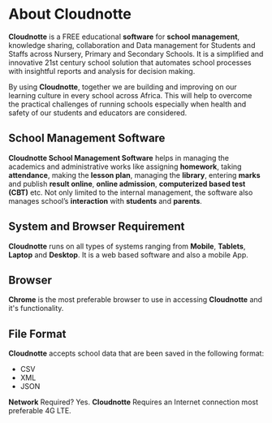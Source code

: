 # About Cloudnotte

**Cloudnotte** is a FREE educational **software** for **school management**, knowledge sharing, collaboration and Data management for Students and Staffs across Nursery, Primary and Secondary Schools. It is a simplified and innovative 21st century school solution that automates school processes with insightful reports and analysis for decision making.

By using **Cloudnotte**, together we are building and improving on our learning culture in every school across Africa. This will help to overcome the practical challenges of running schools especially when health and safety of our students and educators are considered.

## School Management Software

**Cloudnotte School Management Software** helps in managing the academics and administrative works like assigning **homework**, taking **attendance**, making the **lesson plan**, managing the **library**, entering **marks** and publish **result online**, **online admission**, **computerized based test (CBT)** etc. Not only limited to the internal management, the software also manages school’s **interaction** with **students** and **parents**.

## System and Browser Requirement

**Cloudnotte** runs on all types of systems ranging from **Mobile**, **Tablets**, **Laptop** and **Desktop**. 
It is a web based software and also a mobile App.

## Browser

**Chrome** is the most preferable browser to use in accessing **Cloudnotte** and it's functionality.

## File Format

**Cloudnotte** accepts school data that are been saved in the following format:

* CSV
* XML
* JSON

**Network** Required? Yes. **Cloudnotte** Requires an Internet connection most preferable 4G LTE.